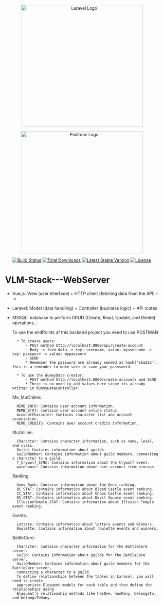 <p align="center"><a href="https://laravel.com" target="_blank"><img src="https://raw.githubusercontent.com/laravel/art/master/logo-lockup/5%20SVG/2%20CMYK/1%20Full%20Color/laravel-logolockup-cmyk-red.svg" width="400" alt="Laravel Logo"></a></p>
<p align="center"><a href="https://laravel.com" target="_blank"><img src="http://teampereda.com/62cc1b3a150d5de9a3dad5f7.png" width="400" alt="Postman Logo"></a></p>
<p align="center">
<a href="https://github.com/laravel/framework/actions"><img src="https://github.com/laravel/framework/workflows/tests/badge.svg" alt="Build Status"></a>
<a href="https://packagist.org/packages/laravel/framework"><img src="https://img.shields.io/packagist/dt/laravel/framework" alt="Total Downloads"></a>
<a href="https://packagist.org/packages/laravel/framework"><img src="https://img.shields.io/packagist/v/laravel/framework" alt="Latest Stable Version"></a>
<a href="https://packagist.org/packages/laravel/framework"><img src="https://img.shields.io/packagist/l/laravel/framework" alt="License"></a>
</p>

# VLM-Stack---WebServer

* Vue.js: View (user interface) + HTTP client (fetching data from the API) -->
* Laravel: Model (data handling) + Controller (business logic) + API routes
* MSSQL: database to perform CRUD (Create, Read, Update, and Delete) operations.

    To use the endPoints of this backend project you need to use POSTMAN
    
        * To create users: 
            - POST method http://localhost:8000/api/create-account
            - Body -> form-data -> key: username, value: myusername -> key: password -> value: mypassword
            - SEND
            * Remember the password are already sended as hash('sha256'), this is a reminder to make sure to save your passsword.

        * To use the dummyData creator:
            - POST method http://localhost:8000/create-accounts and SEND
            * There is no need to add values here since its already written in dummyDataController.     
    
    Me_MuOnline:

        MEMB_INFO: Contains user account information.
        MEMB_STAT: Contains user account online status.
        AccountCharacter: Contains character list and account association.
        MEMB_CREDITS: Contains user account credits information.

    MuOnline:

        Character: Contains character information, such as name, level, and class.
        Guild: Contains information about guilds.
        GuildMember: Contains information about guild members, connecting a character to a guild.
        T_Crywolf_SYNC: Contains information about the Crywolf event.
        warehouse: Contains information about user account item storage.

    Ranking:

        Gens_Rank: Contains information about the Gens ranking.
        BC_STAT: Contains information about Blood Castle event ranking.
        CC_STAT: Contains information about Chaos Castle event ranking.
        DS_STAT: Contains information about Devil Square event ranking.
        IllusionTemple_STAT: Contains information about Illusion Temple event ranking.

    Events:

        Lottery: Contains information about lottery events and winners.
        Roulette: Contains information about roulette events and winners.

    BattleCore:

        Character: Contains character information for the BattleCore server.
        Guild: Contains information about guilds for the BattleCore server.
        GuildMember: Contains information about guild members for the BattleCore server, 
        connecting a character to a guild.
        To define relationships between the tables in Laravel, you will need to create 
        appropriate Eloquent models for each table and then define the relationships using 
        Eloquent's relationship methods like hasOne, hasMany, belongsTo, and belongsToMany.

